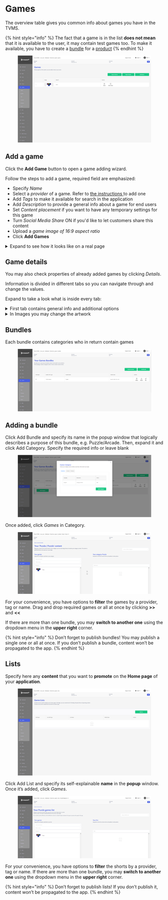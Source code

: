 # Games

The overview table gives you common info about games you have in the TVMS.

{% hint style="info" %}
The fact that a game is in the list **does not mean** that it is available to the user, it may contain test games too. To make it available, you have to create a [bundle](games.md#bundles) for a [product](../inventory/inventory.md)
{% endhint %}

<figure><img src="../../.gitbook/assets/image (65).png" alt=""><figcaption></figcaption></figure>

## Add a game <a href="#add-an-album" id="add-an-album"></a>

Click the **Add Game** button to open a game adding wizard.

Follow the steps to add a game, required field are emphasized:

* Specify _Name_
* Select a _provider_ of a game. Refer to [the instructions ](settings.md#providers)to add one
* Add _Tags_ to make it available for search in the application
* Add _Description_ to provide a general info about a game for end users
* Set _Content placement_ if you want to have any temporary settings for this game
* Turn _Social Media Share_ ON if you'd like to let customers share this content
* Upload a _game image of 16:9 aspect ratio_
* Click **Add Games**

<details>

<summary>Expand to see how it looks like on a real page</summary>

![](<../../.gitbook/assets/image (57).png>)

</details>

## Game details <a href="#albums-details" id="albums-details"></a>

You may also check properties of already added games by clicking _Details_.

Information is divided in different tabs so you can navigate through and change the values.

Expand to take a look what is inside every tab:

<details>

<summary>First tab contains general info and additional options</summary>

![](<../../.gitbook/assets/image (58).png>)

</details>

<details>

<summary>In Images you may change the artwork</summary>

![](<../../.gitbook/assets/image (59).png>)

</details>

## Bundles

Each bundle contains categories who in return contain games

<figure><img src="../../.gitbook/assets/image (67).png" alt=""><figcaption></figcaption></figure>

## Adding a bundle <a href="#adding-a-bundle" id="adding-a-bundle"></a>

Click Add Bundle and specify its name in the popup window that logically describes a purpose of this bundle, e.g. Puzzle/Arcade. Then, expand it and click Add Category. Specify the required info or leave blank

<figure><img src="../../.gitbook/assets/image (60).png" alt=""><figcaption></figcaption></figure>

Once added, click _Games_ in Category.

<figure><img src="../../.gitbook/assets/image (61).png" alt=""><figcaption></figcaption></figure>

For your convenience, you have options to **filter** the games by a provider, tag or name. Drag and drop required games or all at once by clicking **>>** and **<<**

If there are more than one bundle, you may **switch to another one** using the dropdown menu in the **upper right** corner.

{% hint style="info" %}
Don’t forget to publish bundles! You may publish a single one or all at once. If you don’t publish a bundle, content won’t be propagated to the app.
{% endhint %}

## Lists

Specify here any **content** that you want to **promote** on the **Home page** of your **application**.

<figure><img src="../../.gitbook/assets/image (62).png" alt=""><figcaption></figcaption></figure>

Click Add List and specify its self-explainable **name** in the **popup** window. Once it’s added, click _Games_.

<figure><img src="../../.gitbook/assets/image (63).png" alt=""><figcaption></figcaption></figure>

For your convenience, you have options to **filter** the shorts by a provider, tag or name. If there are more than one bundle, you may **switch to another one** using the dropdown menu in the **upper right** corner.

{% hint style="info" %}
Don’t forget to publish lists! If you don’t publish it, content won’t be propagated to the app.
{% endhint %}
